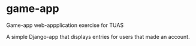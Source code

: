 # game-app
Game-app web-appplication exercise for TUAS

A simple Django-app that displays entries for users that made an account.
